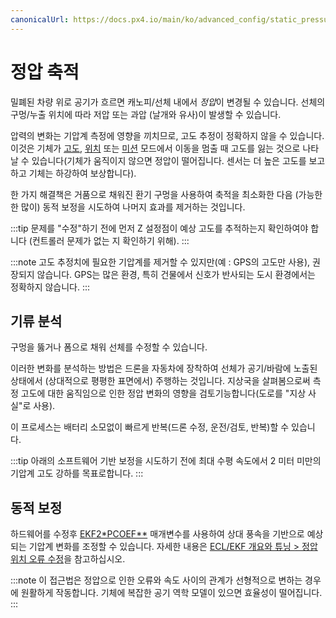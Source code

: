 ```yaml
---
canonicalUrl: https://docs.px4.io/main/ko/advanced_config/static_pressure_buildup
---
```


# 정압 축적

밀폐된 차량 위로 공기가 흐르면 캐노피/선체 내에서 *정압*이 변경될 수 있습니다. 선체의 구멍/누출 위치에 따라 저압 또는 과압 (날개와 유사)이 발생할 수 있습니다.

압력의 변화는 기압계 측정에 영향을 끼치므로, 고도 추정이 정확하지 않을 수 있습니다. 이것은 기체가 [고도](../flight_modes/altitude_mc.md), [위치](../flight_modes/position_mc.md) 또는 [미션](../flight_modes/mission.md) 모드에서 이동을 멈출 때 고도를 잃는 것으로 나타날 수 있습니다(기체가 움직이지 않으면 정압이 떨어집니다. 센서는 더 높은 고도를 보고하고 기체는 하강하여 보상합니다).

한 가지 해결책은 거품으로 채워진 환기 구멍을 사용하여 축적을 최소화한 다음 (가능한 한 많이) 동적 보정을 시도하여 나머지 효과를 제거하는 것입니다.

:::tip
문제를 "수정"하기 전에 먼저 Z 설정점이 예상 고도를 추적하는지 확인하여야 합니다 (컨트롤러 문제가 없는 지 확인하기 위해).
:::

:::note
고도 추정치에 필요한 기압계를 제거할 수 있지만(예 : GPS의 고도만 사용), 권장되지 않습니다.
GPS는 많은 환경, 특히 건물에서 신호가 반사되는 도시 환경에서는 정확하지 않습니다.
:::

## 기류 분석

구멍을 뚫거나 폼으로 채워 선체를 수정할 수 있습니다.

이러한 변화를 분석하는 방법은 드론을 자동차에 장착하여 선체가 공기/바람에 노출된 상태에서 (상대적으로 평평한 표면에서) 주행하는 것입니다. 지상국을 살펴봄으로써 측정 고도에 대한 움직임으로 인한 정압 변화의 영향을 검토기능합니다(도로를 "지상 사실"로 사용).

이 프로세스는 배터리 소모없이 빠르게 반복(드론 수정, 운전/검토, 반복)할 수 있습니다.

:::tip
아래의 소프트웨어 기반 보정을 시도하기 전에 최대 수평 속도에서 2 미터 미만의 기압계 고도 강하를 목표로합니다.
:::

## 동적 보정

하드웨어를 수정후 [EKF2*PCOEF**](../advanced_config/parameter_reference.md#EKF2_PCOEF_XN) 매개변수를 사용하여 상대 풍속을 기반으로 예상되는 기압계 변화를 조정할 수 있습니다. 자세한 내용은 [ECL/EKF 개요와 튜닝 > 정압 위치 오류 수정](../advanced_config/tuning_the_ecl_ekf.md#correction-for-static-pressure-position-error)을 참고하십시오.

:::note
이 접근법은 정압으로 인한 오류와 속도 사이의 관계가 선형적으로 변하는 경우에 원활하게 작동합니다. 
기체에 복잡한 공기 역학 모델이 있으면 효율성이 떨어집니다. 
:::
